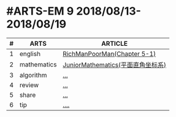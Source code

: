 #ARTS-EM 9 2018/08/13-2018/08/19
=================================

| # | ARTS | ARTICLE |
|---| ----- | ---------- |
|1|english|[RichManPoorMan(Chapter 5-1)](../english/RichManPoorMan/week9_Chapter%205-1.md)|
|2|mathematics|[JuniorMathematics(平面直角坐标系)](../mathematics/week9-7年级下.md)|
|3|algorithm|[...](../algorithm/src/)|
|4|review|[...]()|
|5|share|[...](../share/c_programing_language/)|
|6|tip|[....](../tip/EffectiveJava/)|


